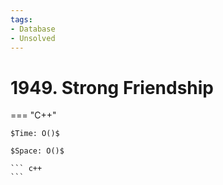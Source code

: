 ```yaml
---
tags:
- Database
- Unsolved
---
```



# 1949. Strong Friendship

=== "C++"

    $Time: O()$

    $Space: O()$

    ``` c++
    ```